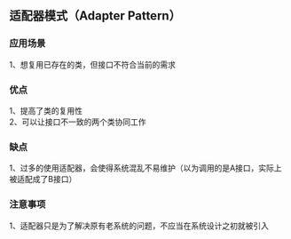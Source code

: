 ## 适配器模式（Adapter Pattern）  
### 应用场景  
1、想复用已存在的类，但接口不符合当前的需求  
### 优点  
1、提高了类的复用性    
2、可以让接口不一致的两个类协同工作  
### 缺点  
1、过多的使用适配器，会使得系统混乱不易维护（以为调用的是A接口，实际上被适配成了B接口）  
### 注意事项  
1、适配器只是为了解决原有老系统的问题，不应当在系统设计之初就被引入  